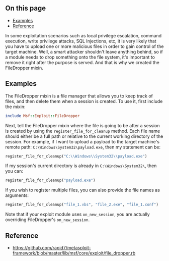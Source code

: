 ## On this page

* [Examples](#examples)
* [Reference](#reference)

In some exploitation scenarios such as local privilege escalation, command execution, write privilege attacks, SQL Injections, etc, it is very likely that you have to upload one or more malicious files in order to gain control of the target machine. Well, a smart attacker shouldn't leave anything behind, so if a module needs to drop something onto the file system, it's important to remove it right after the purpose is served. And that is why we created the FileDropper mixin.

## Examples

The FileDropper mixin is a file manager that allows you to keep track of files, and then delete them when a session is created. To use it, first include the mixin:

```ruby
include Msf::Exploit::FileDropper
```

Next, tell the FileDropper mixin where the file is going to be after a session is created by using the ```register_file_for_cleanup``` method. Each file name should either be a full path or relative to the current working directory of the session. For example, if I want to upload a payload to the target machine's remote path: ```C:\Windows\System32\payload.exe```, then my statement can be:

```ruby
register_file_for_cleanup("C:\\Windows\\System32\\payload.exe")
```

If my session's current directory is already in ```C:\Windows\System32\```, then you can:

```ruby
register_file_for_cleanup("payload.exe")
```

If you wish to register multiple files, you can also provide the file names as arguments:

```ruby
register_file_for_cleanup("file_1.vbs", "file_2.exe", "file_1.conf")
```

Note that if your exploit module uses ```on_new_session```, you are actually overriding FileDropper's ```on_new_session```.

## Reference

- <https://github.com/rapid7/metasploit-framework/blob/master/lib/msf/core/exploit/file_dropper.rb>
